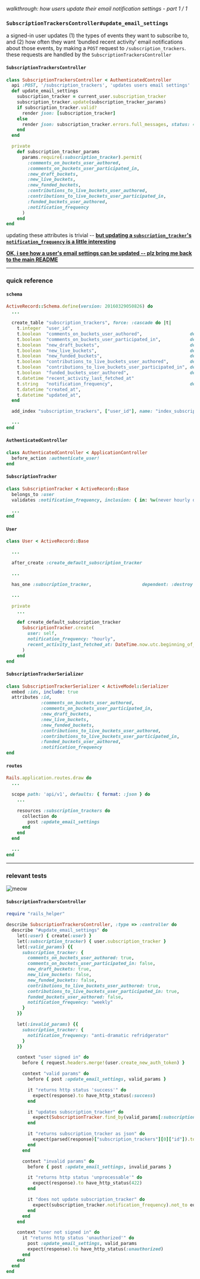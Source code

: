 *walkthrough: how users update their email notification settings - part 1 / 1*

### `SubscriptionTrackersController#update_email_settings`

a signed-in user updates (1) the types of events they want to subscribe to, and (2) how often they want 'bundled recent activity' email notifications about those events, by making a `POST` request to `/subscription_trackers`. these requests are handled by the `SubscriptionTrackersController`

#### `SubscriptionTrackersController`

```rb
class SubscriptionTrackersController < AuthenticatedController
  api :POST, '/subscription_trackers', 'updates users email settings'
  def update_email_settings
    subscription_tracker = current_user.subscription_tracker
    subscription_tracker.update(subscription_tracker_params)
    if subscription_tracker.valid?
      render json: [subscription_tracker]
    else
      render json: subscription_tracker.errors.full_messages, status: 422
    end
  end

  private
    def subscription_tracker_params
      params.require(:subscription_tracker).permit(
        :comments_on_buckets_user_authored,
        :comments_on_buckets_user_participated_in,
        :new_draft_buckets,
        :new_live_buckets,
        :new_funded_buckets,
        :contributions_to_live_buckets_user_authored,
        :contributions_to_live_buckets_user_participated_in,
        :funded_buckets_user_authored,
        :notification_frequency
      )
    end
end
```

updating these attributes is trivial -- **[but updating a `subscription_tracker`'s `notification_frequency` is a little interesting](./updating-subscription-tracker-notification-frequency.md)**

**[OK, i see how a user's email settings can be updated -- plz bring me back to the main README](./README.md)**

---

### quick reference

#### `schema`

```rb
ActiveRecord::Schema.define(version: 20160329050826) do
  ...

  create_table "subscription_trackers", force: :cascade do |t|
    t.integer  "user_id",                                                               null: false
    t.boolean  "comments_on_buckets_user_authored",                  default: true,     null: false
    t.boolean  "comments_on_buckets_user_participated_in",           default: true,     null: false
    t.boolean  "new_draft_buckets",                                  default: true,     null: false
    t.boolean  "new_live_buckets",                                   default: true,     null: false
    t.boolean  "new_funded_buckets",                                 default: true,     null: false
    t.boolean  "contributions_to_live_buckets_user_authored",        default: true,     null: false
    t.boolean  "contributions_to_live_buckets_user_participated_in", default: true,     null: false
    t.boolean  "funded_buckets_user_authored",                       default: true,     null: false
    t.datetime "recent_activity_last_fetched_at"
    t.string   "notification_frequency",                             default: "hourly", null: false
    t.datetime "created_at",                                                            null: false
    t.datetime "updated_at",                                                            null: false
  end

  add_index "subscription_trackers", ["user_id"], name: "index_subscription_trackers_on_user_id", using: :btree

  ...
end
```

#### `AuthenticatedController`

```rb
class AuthenticatedController < ApplicationController
  before_action :authenticate_user!
end
```

#### `SubscriptionTracker`

```rb
class SubscriptionTracker < ActiveRecord::Base
  belongs_to :user
  validates :notification_frequency, inclusion: { in: %w(never hourly daily weekly) }

  ...
end
```

#### `User`

```rb
class User < ActiveRecord::Base

  ...

  after_create :create_default_subscription_tracker

  ...

  has_one :subscription_tracker,                   dependent: :destroy

  ...

  private
    ...

    def create_default_subscription_tracker
      SubscriptionTracker.create(
        user: self,
        notification_frequency: "hourly",
        recent_activity_last_fetched_at: DateTime.now.utc.beginning_of_hour
      )
    end
end

```

#### `SubscriptionTrackerSerializer`

```rb
class SubscriptionTrackerSerializer < ActiveModel::Serializer
  embed :ids, include: true
  attributes :id,
             :comments_on_buckets_user_authored,
             :comments_on_buckets_user_participated_in,
             :new_draft_buckets,
             :new_live_buckets,
             :new_funded_buckets,
             :contributions_to_live_buckets_user_authored,
             :contributions_to_live_buckets_user_participated_in,
             :funded_buckets_user_authored,
             :notification_frequency
end
```

#### `routes`

```rb
Rails.application.routes.draw do
  ...

  scope path: 'api/v1', defaults: { format: :json } do
    ...

    resources :subscription_trackers do
      collection do
        post :update_email_settings
      end
    end
  end

  ...
end
```

---

### relevant tests

![meow](http://i.imgur.com/9iCHf1f.png)

#### `SubscriptionTrackersController`

```rb
require "rails_helper"

describe SubscriptionTrackersController, :type => :controller do
  describe "#update_email_settings" do
    let(:user) { create(:user) }
    let(:subscription_tracker) { user.subscription_tracker }
    let(:valid_params) {{
      subscription_tracker: {
        comments_on_buckets_user_authored: true,
        comments_on_buckets_user_participated_in: false,
        new_draft_buckets: true,
        new_live_buckets: false,
        new_funded_buckets: false,
        contributions_to_live_buckets_user_authored: true,
        contributions_to_live_buckets_user_participated_in: true,
        funded_buckets_user_authored: false,
        notification_frequency: "weekly"
      }
    }}

    let(:invalid_params) {{
      subscription_tracker: {
        notification_frequency: "anti-dramatic refridgerator"
      }
    }}

    context "user signed in" do
      before { request.headers.merge!(user.create_new_auth_token) }

      context "valid params" do
        before { post :update_email_settings, valid_params }

        it "returns http status 'success'" do
          expect(response).to have_http_status(:success)
        end

        it "updates subscription_tracker" do
          expect(SubscriptionTracker.find_by(valid_params[:subscription_tracker]).id).to eq(subscription_tracker.id)
        end

        it "returns subscription_tracker as json" do
          expect(parsed(response)["subscription_trackers"][0]["id"]).to eq(subscription_tracker.id)
        end
      end

      context "invalid params" do
        before { post :update_email_settings, invalid_params }

        it "returns http status 'unprocessable'" do
          expect(response).to have_http_status(422)
        end

        it "does not update subscription_tracker" do
          expect(subscription_tracker.notification_frequency).not_to eq("anti-dramatic refridgerator")
        end
      end
    end

    context "user not signed in" do
      it "returns http status 'unauthorized'" do
        post :update_email_settings, valid_params
        expect(response).to have_http_status(:unauthorized)
      end
    end
  end
end
```
